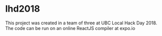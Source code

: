# lhd2018
This project was created in a team of three at UBC Local Hack Day 2018. The code can be run on an online ReactJS compiler at expo.io
